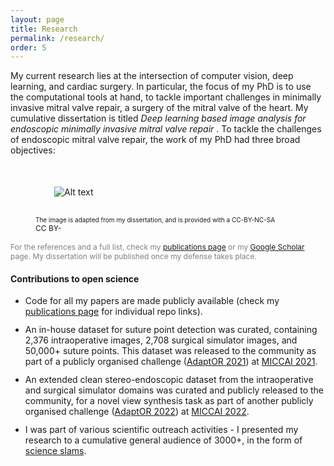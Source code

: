 ```yaml
---
layout: page
title: Research
permalink: /research/
order: 5
---
```


<p style="font-size: 14px;">
My current research lies at the intersection of computer vision, deep learning, and cardiac surgery. In particular, the focus of my PhD is to use the computational tools at hand, to tackle important challenges in minimally invasive mitral valve repair, a surgery of the mitral valve of the heart. My cumulative dissertation is titled <i> Deep learning based image analysis for endoscopic minimally invasive mitral valve repair </i>. To tackle the challenges of endoscopic mitral valve repair, the work of my PhD had three broad objectives:
</p>
<div style="margin-bottom: 20px;"></div>

<figure>
    <img src="/assets/phd_work_2.png" alt="Alt text" style="margin: 30px;">
    <figcaption style="font-size: 12px;"> 
        <small> The image is adapted from my dissertation, and is provided with a CC-BY-NC-SA </small>
        <img src="https://licensebuttons.net/l/by-nc-sa/4.0/88x31.png" alt="CC BY-NC-SA" width="44" height="16">
    </figcaption>
</figure>
<div style="margin-bottom: 12px;"></div>

<p style="font-size: 12px; color: #808080;">
    For the references and a full list, check my <a target="_blank" href="/pubs/">publications page</a> or my <a href="https://scholar.google.com/citations?hl=en&user=bdLgSAgAAAAJ" target="_blank">Google Scholar</a> page. My dissertation will be published once my defense takes place.
</p>

#### Contributions to open science

<ul style="font-size: 14px;">
<li> Code for all my papers are made publicly available (check my <a target="_blank" href="/pubs/">publications page</a> for individual repo links).</li>
<div style="margin-bottom: 12px;"></div>

<li> An in-house dataset for suture point detection was curated, containing 2,376 intraoperative images, 2,708 surgical simulator images, and 50,000+ suture points. This dataset was released to the community as part of a publicly organised challenge (<a target="_blank" href="https://adaptor2021.github.io">AdaptOR 2021</a>) at <a target="_blank" href="https://miccai2021.org/en/">MICCAI 2021</a>. </li> 
<div style="margin-bottom: 12px;"></div>

<li> An extended clean stereo-endoscopic dataset from the intraoperative and surgical simulator domains was curated and publicly released to the community, for a novel view synthesis task as part of another publicly organised challenge (<a target="_blank" href="https://adaptor2022.github.io">AdaptOR 2022</a>) at <a target="_blank" href="https://conferences.miccai.org/2022/en/">MICCAI 2022</a>.</li>
<div style="margin-bottom: 12px;"></div>

<li> I was part of various scientific outreach activities - I presented my research to a cumulative general audience of 3000+, in the form of <a target="_blank" href="/talks/">science slams</a>. </li>
</ul>
<div style="margin-bottom: 20px;"></div>


